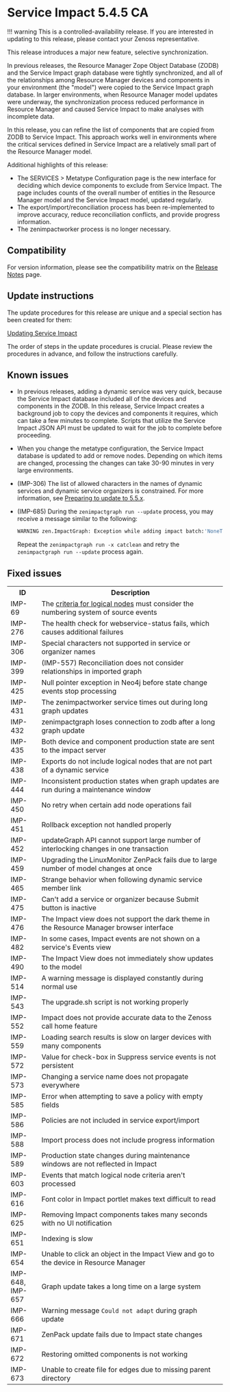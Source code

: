 # Service Impact 5.4.5 CA

!!! warning
    This is a controlled-availability release. If you are interested in
    updating to this release, please contact your Zenoss representative.

 This release introduces a major
new feature, selective synchronization.

In previous releases, the Resource Manager Zope Object Database (ZODB)
and the Service Impact graph database were tightly synchronized, and all
of the relationships among Resource Manager devices and components in
your environment (the "model") were copied to the Service Impact graph
database. In larger environments, when Resource Manager model updates
were underway, the synchronization process reduced performance in
Resource Manager and caused Service Impact to make analyses with
incomplete data.

In this release, you can refine the list of components that are copied
from ZODB to Service Impact. This approach works well in environments
where the critical services defined in Service Impact are a relatively
small part of the Resource Manager model.

Additional highlights of this release:

-   The SERVICES &gt; Metatype Configuration page is the new interface
    for deciding which device components to exclude from Service Impact.
    The page includes counts of the overall number of entities in the
    Resource Manager model and the Service Impact model, updated
    regularly.
-   The export/import/reconciliation process has been re-implemented to
    improve accuracy, reduce reconciliation conflicts, and provide
    progress information.
-   The zenimpactworker process is no longer necessary.

## Compatibility

For version information, please see the compatibility matrix on the
[Release Notes](/not-migrated.html)
page.

## Update instructions

The update procedures for this release are unique and a special section
has been created for them:

[Updating Service Impact](/imp/install/installation-procedures.html)

The order of steps in the update procedures is crucial. Please review
the procedures in advance, and follow the instructions carefully.

## Known issues

-   In previous releases, adding a dynamic service was very quick,
    because the Service Impact database included all of the devices and
    components in the ZODB. In this release, Service Impact creates a
    background job to copy the devices and components it requires, which
    can take a few minutes to complete. Scripts that utilize the Service
    Impact JSON API must be updated to wait for the job to complete
    before proceeding.

-   When you change the metatype configuration, the Service Impact
    database is updated to add or remove nodes. Depending on which items
    are changed, processing the changes can take 30-90 minutes in very
    large environments.

-   (IMP-306) The list of allowed characters in the names of dynamic
    services and dynamic service organizers is constrained. For more
    information, see [Preparing to update to 5.5.x](/imp/install/upgrade.html).

-   (IMP-685) During the `zenimpactgraph run --update`
    process, you may receive a message similar to the following:

    ```sh
    WARNING zen.ImpactGraph: Exception while adding impact batch:'NoneType' object has no attribute '__module__', number tried: 9 (a retry number > 5) 
    ```

    Repeat the `zenimpactgraph run -x catclean` and retry the
    `zenimpactgraph run --update` process again.

## Fixed issues

<table>
<tbody>
<tr markdown="1">
<th>ID</th>
<th>Description</th>
</tr>

<tr markdown="1">
<td>IMP-69</td>
<td>The <a href="/imp/using/logical-nodes.html#criteria">criteria for logical nodes</a> must consider the numbering system of source events</td>
</tr>
<tr markdown="1">
<td>IMP-276</td>
<td>The health check for webservice-status fails, which causes additional failures</td>
</tr>
<tr markdown="1">
<td>IMP-306</td>
<td>Special characters not supported in service or organizer names</td>
</tr>
<tr markdown="1">
<td>IMP-399</td>
<td>(IMP-557) Reconciliation does not consider relationships in imported graph </td>
</tr>
<tr markdown="1">
<td>IMP-425</td>
<td>Null pointer exception in Neo4j before state change events stop processing</td>
</tr>
<tr markdown="1">
<td>IMP-431</td>
<td>The zenimpactworker service times out during long graph updates</td>
</tr>
<tr markdown="1">
<td>IMP-432</td>
<td>zenimpactgraph loses connection to zodb after a long graph update</td>
</tr>
<tr markdown="1">
<td>IMP-435</td>
<td>Both device and component production state are sent to the impact server</td>
</tr>
<tr markdown="1">
<td>IMP-438</td>
<td>Exports do not include logical nodes that are not part of a dynamic service</td>
</tr>
<tr markdown="1">
<td> IMP-444 </td>
<td>Inconsistent production states when graph updates are run during a maintenance window</td>
</tr>
<tr markdown="1">
<td> IMP-450 </td>
<td>No retry when certain add node operations fail</td>
</tr>
<tr markdown="1">
<td> IMP-451 </td>
<td>Rollback exception not handled properly</td>
</tr>
<tr markdown="1">
<td> IMP-452 </td>
<td>updateGraph API cannot support large number of interlocking changes in one transaction</td>
</tr>
<tr markdown="1">
<td> IMP-459 </td>
<td>Upgrading the LinuxMonitor ZenPack fails due to large number of model changes at once</td>
</tr>
<tr markdown="1">
<td> IMP-465 </td>
<td>Strange behavior when following dynamic service member link</td>
</tr>
<tr markdown="1">
<td> IMP-475 </td>
<td>Can't add a service or organizer because Submit button is inactive</td>
</tr>
<tr markdown="1">
<td> IMP-476 </td>
<td>The Impact view does not support the dark theme in the Resource Manager browser interface</td>
</tr>
<tr markdown="1">
<td> IMP-482 </td>
<td>In some cases, Impact events are not shown on a service's Events view</td>
</tr>
<tr markdown="1">
<td> IMP-490 </td>
<td>The Impact View does not immediately show updates to the model</td>
</tr>
<tr markdown="1">
<td> IMP-514 </td>
<td>A warning message is displayed constantly during normal use</td>
</tr>
<tr markdown="1">
<td>IMP-543</td>
<td>The upgrade.sh script is not working properly</td>
</tr>
<tr markdown="1">
<td> IMP-552 </td>
<td>Impact does not provide accurate data to the Zenoss call home feature</td>
</tr>
<tr markdown="1">
<td>IMP-559</td>
<td>Loading search results is slow on larger devices with many components</td>
</tr>
<tr markdown="1">
<td> IMP-572 </td>
<td>Value for check-box in Suppress service events is not persistent</td>
</tr>
<tr markdown="1">
<td> IMP-573 </td>
<td>Changing a service name does not propagate everywhere</td>
</tr>
<tr markdown="1">
<td> IMP-585 </td>
<td>Error when attempting to save a policy with empty fields</td>
</tr>
<tr markdown="1">
<td> IMP-586 </td>
<td>Policies are not included in service export/import</td>
</tr>
<tr markdown="1">
<td> IMP-588 </td>
<td>Import process does not include progress information</td>
</tr>
<tr markdown="1">
<td> IMP-589 </td>
<td>Production state changes during maintenance windows are not reflected in Impact</td>
</tr>
<tr markdown="1">
<td> IMP-603 </td>
<td>Events that match logical node criteria aren't processed</td>
</tr>
<tr markdown="1">
<td> IMP-616 </td>
<td>Font color in Impact portlet makes text difficult to read</td>
</tr>
<tr markdown="1">
<td>IMP-625</td>
<td>Removing Impact components takes many seconds with no UI notification</td>
</tr>
<tr markdown="1">
<td>IMP-651</td>
<td>Indexing is slow</td>
</tr>
<tr markdown="1">
<td>IMP-654</td>
<td>Unable to click an object in the Impact View and go to the device in Resource Manager</td>
</tr>
<tr markdown="1">
<td>IMP-648,<br />
IMP-657</td>
<td>Graph update takes a long time on a large system</td>
</tr>
<tr markdown="1">
<td>IMP-666</td>
<td>Warning message <code>Could not adapt</code> during graph update</td>
</tr>
<tr markdown="1">
<td>IMP-671</td>
<td>ZenPack update fails due to Impact state changes</td>
</tr>
<tr markdown="1">
<td> IMP-672 </td>
<td>Restoring omitted components is not working</td>
</tr>
<tr markdown="1">
<td>IMP-673</td>
<td>Unable to create file for edges due to missing parent directory</td>
</tr>
</tbody>
</table>


